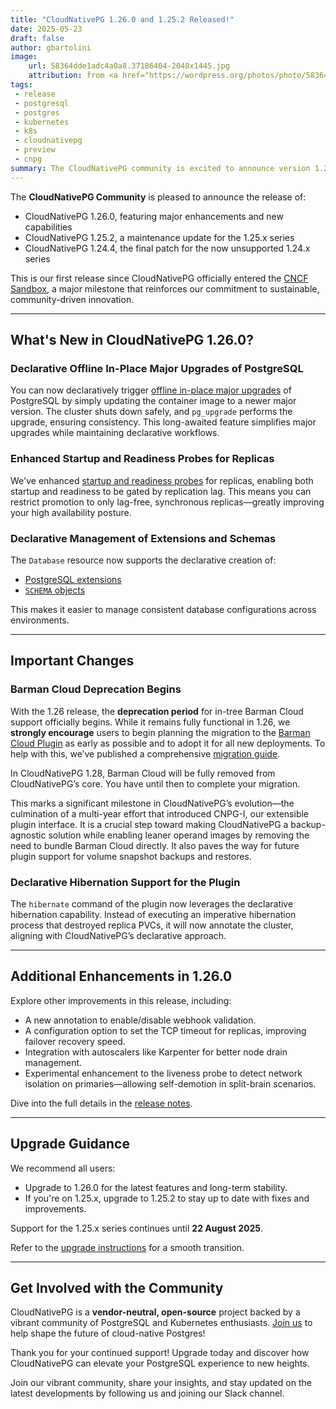 ```yaml
---
title: "CloudNativePG 1.26.0 and 1.25.2 Released!"
date: 2025-05-23
draft: false
author: gbartolini
image:
    url: 58364dde1adc4a0a8.37186404-2048x1445.jpg
    attribution: from <a href="https://wordpress.org/photos/photo/58364dde1a/">Saurabh</a>
tags:
 - release
 - postgresql
 - postgres
 - kubernetes
 - k8s
 - cloudnativepg
 - preview
 - cnpg
summary: The CloudNativePG community is excited to announce version 1.26.0, featuring powerful new capabilities for PostgreSQL on Kubernetes, alongside the maintenance release 1.25.2. This release also includes 1.24.4, the final patch for the now-retired 1.24.x series.
---
```


The **CloudNativePG Community** is pleased to announce the release of:

- CloudNativePG 1.26.0, featuring major enhancements and new capabilities
- CloudNativePG 1.25.2, a maintenance update for the 1.25.x series
- CloudNativePG 1.24.4, the final patch for the now unsupported 1.24.x series

This is our first release since CloudNativePG officially entered the
[CNCF Sandbox](https://www.cncf.io/sandbox-projects/), a major milestone that
reinforces our commitment to sustainable, community-driven innovation.

---

## What's New in CloudNativePG 1.26.0?

### Declarative Offline In-Place Major Upgrades of PostgreSQL

You can now declaratively trigger
[offline in-place major upgrades](https://cloudnative-pg.io/documentation/1.26/postgres_upgrades/)
of PostgreSQL by simply updating the container image to a newer major version.
The cluster shuts down safely, and `pg_upgrade` performs the upgrade, ensuring
consistency. This long-awaited feature simplifies major upgrades while
maintaining declarative workflows.

### Enhanced Startup and Readiness Probes for Replicas

We've enhanced [startup and readiness probes](https://cloudnative-pg.io/documentation/1.26/instance_manager/)
for replicas, enabling both startup and readiness to be gated by replication
lag. This means you can restrict promotion to only lag-free, synchronous
replicas—greatly improving your high availability posture.

### Declarative Management of Extensions and Schemas

The `Database` resource now supports the declarative creation of:

- [PostgreSQL extensions](https://cloudnative-pg.io/documentation/1.26/declarative_database_management/#managing-extensions-in-a-database)
- [`SCHEMA` objects](https://cloudnative-pg.io/documentation/1.26/declarative_database_management/#managing-schemas-in-a-database)

This makes it easier to manage consistent database configurations across
environments.

---

## Important Changes

### Barman Cloud Deprecation Begins

With the 1.26 release, the **deprecation period** for in-tree Barman Cloud
support officially begins. While it remains fully functional in 1.26, we
**strongly encourage** users to begin planning the migration to the
[Barman Cloud Plugin](https://cloudnative-pg.io/plugin-barman-cloud/)
as early as possible and to adopt it for all new deployments.
To help with this, we’ve published a comprehensive
[migration guide](https://cloudnative-pg.io/plugin-barman-cloud/docs/migration/).

In CloudNativePG 1.28, Barman Cloud will be fully removed from CloudNativePG’s
core. You have until then to complete your migration.

This marks a significant milestone in CloudNativePG’s evolution—the culmination
of a multi-year effort that introduced CNPG-I, our extensible plugin interface.
It is a crucial step toward making CloudNativePG a backup-agnostic solution
while enabling leaner operand images by removing the need to bundle Barman
Cloud directly. It also paves the way for future plugin support for volume
snapshot backups and restores.

### Declarative Hibernation Support for the Plugin

The `hibernate` command of the plugin now leverages the declarative hibernation
capability. Instead of executing an imperative hibernation process that
destroyed replica PVCs, it will now annotate the cluster, aligning with
CloudNativePG’s declarative approach.

---

## Additional Enhancements in 1.26.0

Explore other improvements in this release, including:

- A new annotation to enable/disable webhook validation.
- A configuration option to set the TCP timeout for replicas, improving
  failover recovery speed.
- Integration with autoscalers like Karpenter for better node drain management.
- Experimental enhancement to the liveness probe to detect network isolation on
  primaries—allowing self-demotion in split-brain scenarios.

Dive into the full details in the
[release notes](https://cloudnative-pg.io/documentation/1.26/release_notes/v1.26/).

---

## Upgrade Guidance

We recommend all users:

- Upgrade to 1.26.0 for the latest features and long-term stability.
- If you're on 1.25.x, upgrade to 1.25.2 to stay up to date with fixes and
  improvements.

Support for the 1.25.x series continues until **22 August 2025**.

Refer to the [upgrade instructions](https://cloudnative-pg.io/documentation/1.26/installation_upgrade/#upgrades)
for a smooth transition.

---

## Get Involved with the Community

CloudNativePG is a **vendor-neutral, open-source** project backed by a vibrant
community of PostgreSQL and Kubernetes enthusiasts.
[Join us](https://github.com/cloudnative-pg/cloudnative-pg?tab=readme-ov-file#communications)
to help shape the future of cloud-native Postgres!

Thank you for your continued support! Upgrade today and discover how
CloudNativePG can elevate your PostgreSQL experience to new heights.

Join our vibrant community, share your insights, and stay updated on the latest developments by following us and joining our Slack channel.
